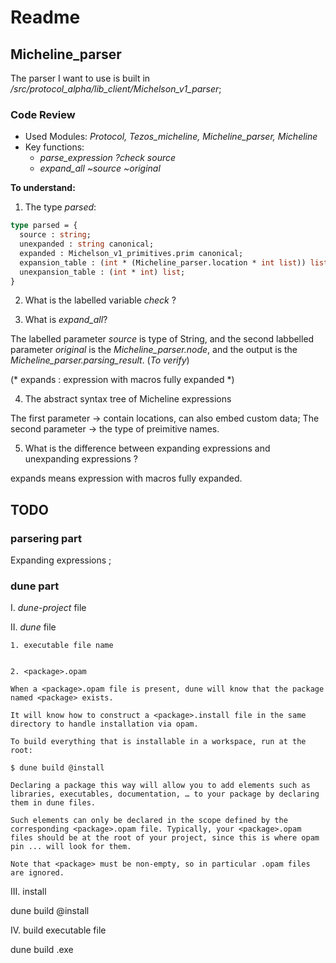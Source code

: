 # Readme

## Micheline\_parser

The parser I want to use is built in */src/protocol_alpha/lib_client/Michelson_v1_parser*;

### Code Review

- Used Modules: *Protocol, Tezos_micheline, Micheline_parser, Micheline*
- Key functions: 
	- *parse_expression ?check source*
	- *expand_all ~source ~original*

**To understand:**

1. The type *parsed*:

```ocaml
type parsed = {
  source : string;
  unexpanded : string canonical;
  expanded : Michelson_v1_primitives.prim canonical;
  expansion_table : (int * (Micheline_parser.location * int list)) list;
  unexpansion_table : (int * int) list;
}
```

2. What is the labelled variable *check* ?

3. What is *expand_all*?

The labelled parameter *source* is type of String, and the second labbelled parameter *original* is the *Micheline_parser.node*, and the output is the *Micheline_parser.parsing_result*. (*To verify*)


(* expands : expression with macros fully expanded *)

4. The abstract syntax tree of Micheline expressions

The first parameter -> contain locations, can also embed custom data;
The second parameter -> the type of preimitive names.

5. What is the difference between expanding expressions and unexpanding expressions ?

expands means expression with macros fully expanded.

## TODO

### parsering part

Expanding expressions ; 


### dune part

I. *dune-project* file


II. *dune* file

	1. executable file name


	2. <package>.opam

	When a <package>.opam file is present, dune will know that the package named <package> exists.

	It will know how to construct a <package>.install file in the same directory to handle installation via opam.

	To build everything that is installable in a workspace, run at the root:

	$ dune build @install

	Declaring a package this way will allow you to add elements such as libraries, executables, documentation, … to your package by declaring them in dune files.

	Such elements can only be declared in the scope defined by the corresponding <package>.opam file. Typically, your <package>.opam files should be at the root of your project, since this is where opam pin ... will look for them.

	Note that <package> must be non-empty, so in particular .opam files are ignored.

III. install

dune build @install

IV. build executable file

dune build <name>.exe





















